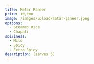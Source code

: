 ```yaml
---
title: Matar Paneer
price: 10,000
image: /images/upload/matar-paneer.jpeg
options:
  - Steamed Rice
  - Chapati
spiciness:
  - Mild
  - Spicy
  - Extra Spicy
description: (serves 5)
---
```

